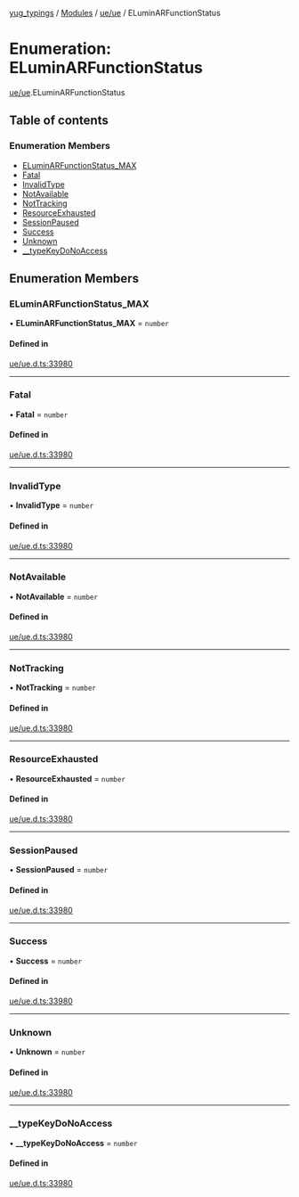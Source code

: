 [yug_typings](../README.md) / [Modules](../modules.md) / [ue/ue](../modules/ue_ue.md) / ELuminARFunctionStatus

# Enumeration: ELuminARFunctionStatus

[ue/ue](../modules/ue_ue.md).ELuminARFunctionStatus

## Table of contents

### Enumeration Members

- [ELuminARFunctionStatus\_MAX](ue_ue.ELuminARFunctionStatus.md#eluminarfunctionstatus_max)
- [Fatal](ue_ue.ELuminARFunctionStatus.md#fatal)
- [InvalidType](ue_ue.ELuminARFunctionStatus.md#invalidtype)
- [NotAvailable](ue_ue.ELuminARFunctionStatus.md#notavailable)
- [NotTracking](ue_ue.ELuminARFunctionStatus.md#nottracking)
- [ResourceExhausted](ue_ue.ELuminARFunctionStatus.md#resourceexhausted)
- [SessionPaused](ue_ue.ELuminARFunctionStatus.md#sessionpaused)
- [Success](ue_ue.ELuminARFunctionStatus.md#success)
- [Unknown](ue_ue.ELuminARFunctionStatus.md#unknown)
- [\_\_typeKeyDoNoAccess](ue_ue.ELuminARFunctionStatus.md#__typekeydonoaccess)

## Enumeration Members

### ELuminARFunctionStatus\_MAX

• **ELuminARFunctionStatus\_MAX** = `number`

#### Defined in

[ue/ue.d.ts:33980](https://github.com/YugMetaverse/yug_typings/blob/25cad34/ue/ue.d.ts#L33980)

___

### Fatal

• **Fatal** = `number`

#### Defined in

[ue/ue.d.ts:33980](https://github.com/YugMetaverse/yug_typings/blob/25cad34/ue/ue.d.ts#L33980)

___

### InvalidType

• **InvalidType** = `number`

#### Defined in

[ue/ue.d.ts:33980](https://github.com/YugMetaverse/yug_typings/blob/25cad34/ue/ue.d.ts#L33980)

___

### NotAvailable

• **NotAvailable** = `number`

#### Defined in

[ue/ue.d.ts:33980](https://github.com/YugMetaverse/yug_typings/blob/25cad34/ue/ue.d.ts#L33980)

___

### NotTracking

• **NotTracking** = `number`

#### Defined in

[ue/ue.d.ts:33980](https://github.com/YugMetaverse/yug_typings/blob/25cad34/ue/ue.d.ts#L33980)

___

### ResourceExhausted

• **ResourceExhausted** = `number`

#### Defined in

[ue/ue.d.ts:33980](https://github.com/YugMetaverse/yug_typings/blob/25cad34/ue/ue.d.ts#L33980)

___

### SessionPaused

• **SessionPaused** = `number`

#### Defined in

[ue/ue.d.ts:33980](https://github.com/YugMetaverse/yug_typings/blob/25cad34/ue/ue.d.ts#L33980)

___

### Success

• **Success** = `number`

#### Defined in

[ue/ue.d.ts:33980](https://github.com/YugMetaverse/yug_typings/blob/25cad34/ue/ue.d.ts#L33980)

___

### Unknown

• **Unknown** = `number`

#### Defined in

[ue/ue.d.ts:33980](https://github.com/YugMetaverse/yug_typings/blob/25cad34/ue/ue.d.ts#L33980)

___

### \_\_typeKeyDoNoAccess

• **\_\_typeKeyDoNoAccess** = `number`

#### Defined in

[ue/ue.d.ts:33980](https://github.com/YugMetaverse/yug_typings/blob/25cad34/ue/ue.d.ts#L33980)
